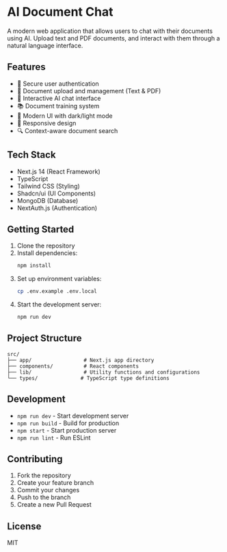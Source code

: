 # AI Document Chat

A modern web application that allows users to chat with their documents using AI. Upload text and PDF documents, and interact with them through a natural language interface.

## Features

- 🔐 Secure user authentication
- 📄 Document upload and management (Text & PDF)
- 💬 Interactive AI chat interface
- 📚 Document training system
- 🎨 Modern UI with dark/light mode
- 📱 Responsive design
- 🔍 Context-aware document search

## Tech Stack

- Next.js 14 (React Framework)
- TypeScript
- Tailwind CSS (Styling)
- Shadcn/ui (UI Components)
- MongoDB (Database)
- NextAuth.js (Authentication)

## Getting Started

1. Clone the repository
2. Install dependencies:
   ```bash
   npm install
   ```
3. Set up environment variables:
   ```bash
   cp .env.example .env.local
   ```
4. Start the development server:
   ```bash
   npm run dev
   ```

## Project Structure

```
src/
├── app/                 # Next.js app directory
├── components/          # React components
├── lib/                 # Utility functions and configurations
└── types/              # TypeScript type definitions
```

## Development

- `npm run dev` - Start development server
- `npm run build` - Build for production
- `npm start` - Start production server
- `npm run lint` - Run ESLint

## Contributing

1. Fork the repository
2. Create your feature branch
3. Commit your changes
4. Push to the branch
5. Create a new Pull Request

## License

MIT
